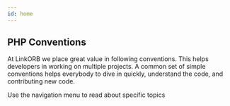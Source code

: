 ```yaml
---
id: home
---
```



## PHP Conventions

At LinkORB we place great value in following conventions. This helps developers in working on multiple projects. A common set of simple conventions helps everybody to dive in quickly, understand the code, and contributing new code.

Use the navigation menu to read about specific topics
